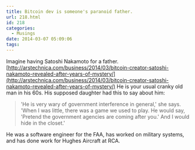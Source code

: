 ```yaml
---
title: Bitcoin dev is someone's paranoid father.
url: 218.html
id: 218
categories:
  - Musings
date: 2014-03-07 05:09:06
tags:
---
```


Imagine having Satoshi Nakamoto for a father. [http://arstechnica.com/business/2014/03/bitcoin-creator-satoshi-nakamoto-revealed-after-years-of-mystery/](http://arstechnica.com/business/2014/03/bitcoin-creator-satoshi-nakamoto-revealed-after-years-of-mystery/) He is your usual cranky old man in his 60s. His supposed daughter had this to say about him:

> 'He is very wary of government interference in general,' she says. 'When I was little, there was a game we used to play. He would say, 'Pretend the government agencies are coming after you.' And I would hide in the closet.'

He was a software engineer for the FAA, has worked on military systems, and has done work for Hughes Aircraft at RCA.